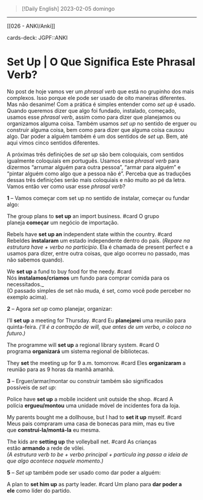 >[!Daily English]
2023-02-05 domingo

---
[[026 - ANKI/Anki]]



cards-deck: JGPF::ANKI



# Set Up | O Que Significa Este Phrasal Verb?

No post de hoje vamos ver um _phrasal verb_ que está no grupinho dos mais complexos. Isso porque ele pode ser usado de oito maneiras diferentes. Mas não desanime! Com a prática é simples entender como _set up_ é usado. Quando queremos dizer que algo foi fundado, instalado, começado, usamos esse _phrasal verb_, assim como para dizer que planejamos ou organizamos alguma coisa. Também usamos _set up_ no sentido de erguer ou construir alguma coisa, bem como para dizer que alguma coisa causou algo. Dar poder a alguém também é um dos sentidos de _set up_. Bem, até aqui vimos cinco sentidos diferentes.

A próximas três definições de _set up_ são bem coloquiais, com sentidos igualmente coloquiais em português. Usamos esse _phrasal verb_ para dizermos “arrumar alguém para outra pessoa”, “armar para alguém” e “pintar alguém como algo que a pessoa não é”. Perceba que as traduções dessas três definições serão mais coloquiais e não muito ao pé da letra. Vamos então ver como usar esse _phrasal verb_?

**1** – Vamos começar com set up no sentido de instalar, começar ou fundar algo:

The group plans to **set up** an import business. #card 
O grupo planeja **começar** um negócio de importação.

Rebels have **set up an** independent state within the country. #card 
Rebeldes **instalaram** um estado independente dentro do país.
(*Repare na estrutura have + verbo no particípio*. Ela é chamada de present perfect e a usamos para dizer, entre outra coisas, que algo ocorreu no passado, mas não sabemos quando).

We **set up** a fund to buy food for the needy. #card 
Nós **instalamos/criamos** um fundo para comprar comida para os necessitados._  
(O passado simples de set não muda, é set, como você pode perceber no exemplo acima).

**2** – Agora _set up_ como planejar, organizar:

I’ll **set up** a meeting for Thursday. #card 
Eu **planejarei** uma reunião para quinta-feira.
_(‘ll é a contração de will, que antes de um verbo, o coloca no futuro.)_

The programme will **set up** a regional library system. #card 
O programa **organizará** um sistema regional de bibliotecas.

They **set** the meeting up for 9 a.m. tomorrow. #card 
Eles **organizaram** a reunião para as 9 horas da manhã amanhã.

**3** – Erguer/armar/montar ou construir também são significados possíveis de _set up_:

Police have **set up** a mobile incident unit outside the shop. #card 
A polícia **ergueu/montou** uma unidade móvel de incidentes fora da loja.

My parents bought me a dollhouse, but I had to **set it up** myself. #card 
Meus pais compraram uma casa de bonecas para mim, mas eu tive que **construi-la/montá-la** eu mesma.

The kids are **setting up** the volleyball net. #card 
As crianças estão **armando** a rede de vôlei.  
_(A estrutura verb to be + verbo principal + partícula ing passa a ideia de que algo acontece naquele momento.)_

**5** – _Set up_ também pode ser usado como dar poder a alguém:

A plan to **set him up** as party leader. #card 
Um plano para **dar poder a ele** como líder do partido.